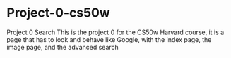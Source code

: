 # Project-0-cs50w
Project 0 Search
This is the project 0 for the CS50w Harvard course, it is a page that has to look and behave like Google, with the index page, the image page, and the advanced search
